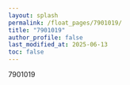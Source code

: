 ```yaml
---
layout: splash
permalink: /float_pages/7901019/
title: "7901019"
author_profile: false
last_modified_at: 2025-06-13
toc: false
---
```

 
7901019
